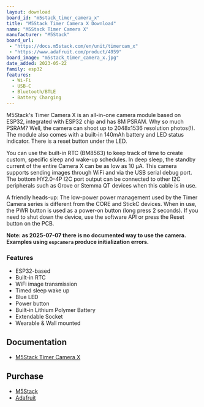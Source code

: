 ```yaml
---
layout: download
board_id: "m5stack_timer_camera_x"
title: "M5Stack Timer Camera X Download"
name: "M5Stack Timer Camera X"
manufacturer: "M5Stack"
board_url:
 - "https://docs.m5stack.com/en/unit/timercam_x"
 - "https://www.adafruit.com/product/4959"
board_image: "m5stack_timer_camera_x.jpg"
date_added: 2023-05-22
family: esp32
features:
  - Wi-Fi
  - USB-C
  - Bluetooth/BTLE
  - Battery Charging
---
```


M5Stack's Timer Camera X is an all-in-one camera module based on ESP32, integrated with ESP32 chip and has 8M PSRAM. Why so much PSRAM? Well, the camera can shoot up to 2048x1536 resolution photos(!). The module also comes with a built-in 140mAh battery and LED status indicator. There is a reset button under the LED.

You can use the built-in RTC (BM8563) to keep track of time to create custom, specific sleep and wake-up schedules. In deep sleep, the standby current of the entire Camera X can be as low as 10 μA. This camera supports sending images through WiFi and via the USB serial debug port. The bottom HY2.0-4P I2C port output can be connected to other I2C peripherals such as Grove or Stemma QT devices when this cable is in use.

A friendly heads-up: The low-power power management used by the Timer Camera series is different from the CORE and StickC devices. When in use, the PWR button is used as a power-on button (long press 2 seconds). If you need to shut down the device, use the software API or press the Reset button on the PCB.

**Note: as 2025-07-07 there is no documented way to use the camera. Examples using `espcamera` produce initialization errors.** 

### Features
- ESP32-based
- Built-in RTC
- WiFi image transmission
- Timed sleep wake up
- Blue LED
- Power button
- Built-in Lithium Polymer Battery
- Extendable Socket
- Wearable & Wall mounted

## Documentation

* [M5Stack Timer Camera X](https://docs.m5stack.com/en/unit/timercam_x)

## Purchase

* [M5Stack](https://shop.m5stack.com/collections/m5-cameras/products/esp32-psram-timer-camera-x-ov3660)
* [Adafruit](https://www.adafruit.com/product/4959)
